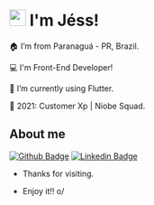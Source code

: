 # <img src="https://github.com/TheDudeThatCode/TheDudeThatCode/blob/master/Assets/Hi.gif" width="29px"> I'm Jéss!

 
:house:  I’m from Paranaguá - PR, Brazil.

:computer:  I'm Front-End Developer!

:iphone:  I’m currently using Flutter.

:rocket:  2021: Customer Xp | Niobe Squad.


## About me

[![Github Badge](https://img.shields.io/badge/-Github-000?style=flat-square&logo=Github&logoColor=white&link=LINK_GIT)](https://github.com/jessiicacristina)
[![Linkedin Badge](https://img.shields.io/badge/-LinkedIn-blue?style=flat-square&logo=Linkedin&logoColor=white&link=LINK_LINKEDIN)](https://www.linkedin.com/in/jeszgoncalves/)



- Thanks for visiting.

- Enjoy it!! o/
